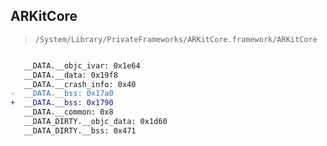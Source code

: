 ## ARKitCore

> `/System/Library/PrivateFrameworks/ARKitCore.framework/ARKitCore`

```diff

   __DATA.__objc_ivar: 0x1e64
   __DATA.__data: 0x19f8
   __DATA.__crash_info: 0x40
-  __DATA.__bss: 0x17a0
+  __DATA.__bss: 0x1790
   __DATA.__common: 0x8
   __DATA_DIRTY.__objc_data: 0x1d60
   __DATA_DIRTY.__bss: 0x471

```
